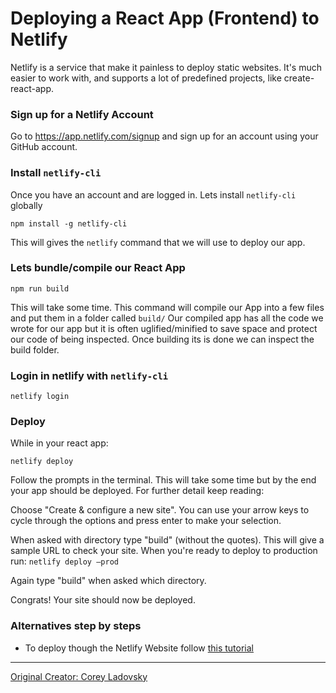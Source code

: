 # Deploying a React App (Frontend) to Netlify

Netlify is a service that make it painless to deploy static websites. It's much easier to work with, and supports a lot of predefined projects, like create-react-app.

### Sign up for a Netlify Account
Go to https://app.netlify.com/signup and sign up for an account using your GitHub account.

### Install `netlify-cli`
Once you have an account and are logged in. Lets install `netlify-cli` globally

```
npm install -g netlify-cli
```
This will gives the `netlify` command that we will use to deploy our app.

### Lets bundle/compile our React App
```
npm run build
```

This will take some time. This command will compile our App into a few files and put them in a folder called `build/`
Our compiled app has all the code we wrote for our app but it is often uglified/minified to save space and protect our code of being inspected. 
Once building its is done we can inspect the build folder.

### Login in netlify with `netlify-cli`
```
netlify login
```

### Deploy

While in your react app:

```
netlify deploy
```

Follow the prompts in the terminal. This will take some time but by the end your app should be deployed. For further detail keep reading:

Choose "Create & configure a new site". You can use your arrow keys to cycle through the options and press enter to make your selection. 

When asked with directory type "build" (without the quotes). This will give a sample URL to check your site. When you're ready to deploy to production run: `netlify deploy —prod` 

Again type "build" when asked which directory. 

Congrats! Your site should now be deployed. 

### Alternatives step by steps
* To deploy though the Netlify Website follow [this tutorial](https://dev.to/easybuoy/deploying-react-app-from-github-to-netlify-3a9j)


<hr />

[Original Creator: Corey Ladovsky](https://github.com/joinpursuit/Pursuit-Core-Web/blob/master/react/react_deployment/README.md)